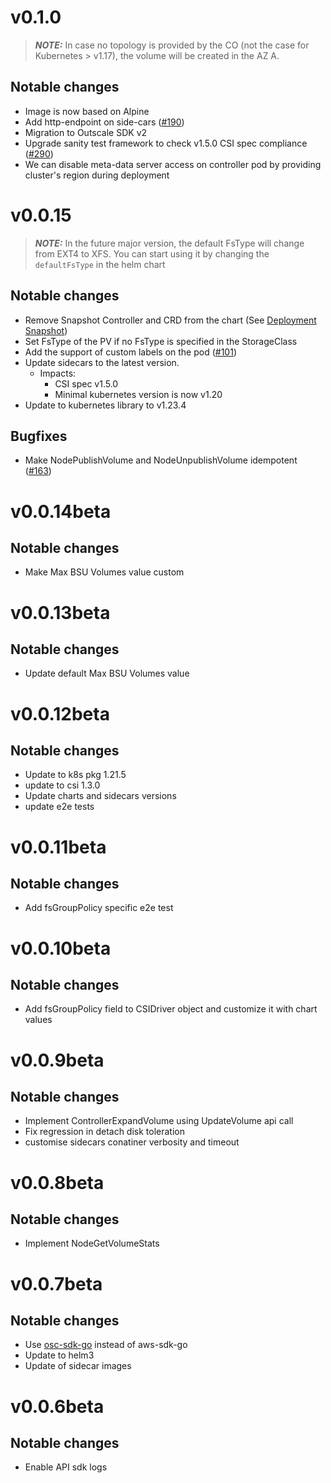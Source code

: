 # v0.1.0
> **_NOTE:_** In case no topology is provided by the CO (not the case for Kubernetes > v1.17), the volume will be created in the AZ A.
## Notable changes
* Image is now based on Alpine 
* Add http-endpoint on side-cars ([#190](https://github.com/outscale/osc-bsu-csi-driver/pull/190))
* Migration to Outscale SDK v2
* Upgrade sanity test framework to check v1.5.0 CSI spec compliance ([#290](https://github.com/outscale/osc-bsu-csi-driver/issues/284)) 
* We can disable meta-data server access on controller pod by providing cluster's region during deployment
# v0.0.15
> **_NOTE:_** In the future major version, the default FsType will change from EXT4 to XFS. You can start using it by changing the `defaultFsType` in the helm chart
## Notable changes
* Remove Snapshot Controller and CRD from the chart (See [Deployment Snapshot](https://kubernetes-csi.github.io/docs/snapshot-controller.html#deployment))
* Set FsType of the PV if no FsType is specified in the StorageClass
* Add the support of custom labels on the pod ([#101](https://github.com/outscale/osc-bsu-csi-driver/pull/101))
* Update sidecars to the latest version. 
  * Impacts:
    * CSI spec v1.5.0
    * Minimal kubernetes version is now v1.20
* Update to kubernetes library to v1.23.4
## Bugfixes
* Make NodePublishVolume and NodeUnpublishVolume idempotent ([#163](https://github.com/outscale/osc-bsu-csi-driver/pull/163))
# v0.0.14beta
## Notable changes
* Make Max BSU Volumes value custom

# v0.0.13beta
## Notable changes
* Update default Max BSU Volumes value

# v0.0.12beta
## Notable changes
* Update to k8s pkg 1.21.5
* update to csi 1.3.0
* Update charts and sidecars versions
* update e2e tests

# v0.0.11beta
## Notable changes
* Add fsGroupPolicy specific e2e test

# v0.0.10beta
## Notable changes
* Add fsGroupPolicy field to CSIDriver object and customize it with chart values

# v0.0.9beta
## Notable changes
* Implement ControllerExpandVolume using UpdateVolume api call
* Fix regression in detach disk toleration
* customise sidecars conatiner verbosity and timeout

# v0.0.8beta
## Notable changes
* Implement NodeGetVolumeStats

# v0.0.7beta
## Notable changes
* Use [osc-sdk-go](https://github.com/outscale/osc-sdk-go) instead of aws-sdk-go
* Update to helm3
* Update of sidecar images

# v0.0.6beta
## Notable changes
* Enable API sdk logs 


